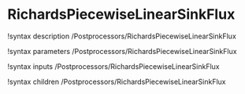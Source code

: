 <!-- MOOSE Documentation Stub: Remove this when content is added. -->

# RichardsPiecewiseLinearSinkFlux

!syntax description /Postprocessors/RichardsPiecewiseLinearSinkFlux

!syntax parameters /Postprocessors/RichardsPiecewiseLinearSinkFlux

!syntax inputs /Postprocessors/RichardsPiecewiseLinearSinkFlux

!syntax children /Postprocessors/RichardsPiecewiseLinearSinkFlux
